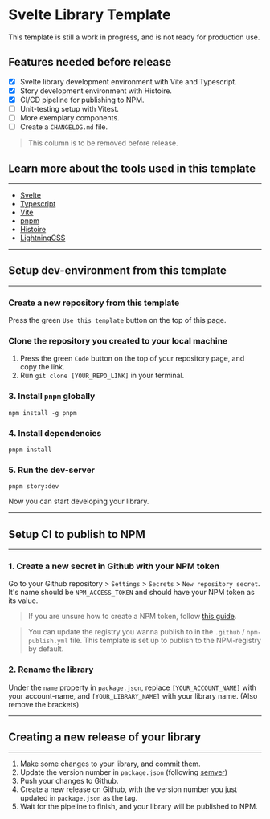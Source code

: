 # Svelte Library Template

This template is still a work in progress, and is not ready for production use.

## Features needed before release

- [x] Svelte library development environment with Vite and Typescript.
- [x] Story development environment with Histoire.
- [x] CI/CD pipeline for publishing to NPM.
- [ ] Unit-testing setup with Vitest.
- [ ] More exemplary components.
- [ ] Create a `CHANGELOG.md` file.

> This column is to be removed before release.

## Learn more about the tools used in this template
___

- [Svelte](https://svelte.dev/)
- [Typescript](https://www.typescriptlang.org/)
- [Vite](https://vitejs.dev/)
- [pnpm](https://pnpm.io/)
- [Histoire](histoire.dev)
- [LightningCSS](https://lightningcss.dev/)
<!-- - [Vitest](https://vitest.dev/) -->

___
## Setup dev-environment from this template
___
### **Create a new repository from this template**

Press the green `Use this template` button on the top of this page.

### **Clone the repository you created to your local machine**

1. Press the green `Code` button on the top of your repository page, and copy the link.
2. Run `git clone [YOUR_REPO_LINK]` in your terminal.

### **3. Install `pnpm` globally**
`npm install -g pnpm`

### 4. **Install dependencies**
`pnpm install`

### 5. **Run the dev-server**
`pnpm story:dev`

Now you can start developing your library.

___
## Setup CI to publish to NPM
___
### 1. **Create a new secret in Github with your NPM token**

Go to your Github repository > `Settings` > `Secrets` > `New repository secret`. It's name should be `NPM_ACCESS_TOKEN` and should have your NPM token as its value.

> If you are unsure how to create a NPM token, follow [this guide](https://docs.npmjs.com/creating-and-viewing-access-tokens).

> You can update the registry you wanna publish to in the `.github` / `npm-publish.yml` file. This template is set up to publish to the NPM-registry by default.

### 2. **Rename the library**

Under the `name` property in `package.json`, replace `[YOUR_ACCOUNT_NAME]` with your account-name, and `[YOUR_LIBRARY_NAME]` with your library name. (Also remove the brackets)

___
## Creating a new release of your library
___

1. Make some changes to your library, and commit them.
2. Update the version number in `package.json` (following [semver](https://semver.org/))
3. Push your changes to Github.
4. Create a new release on Github, with the version number you just updated in `package.json` as the tag.
5. Wait for the pipeline to finish, and your library will be published to NPM.